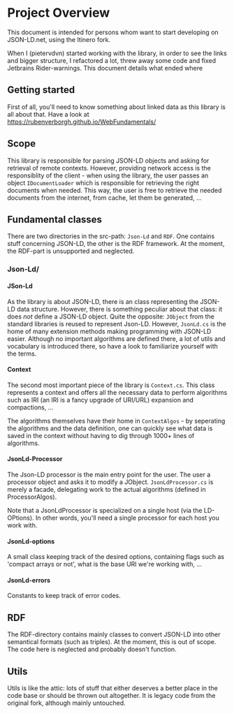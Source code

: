 Project Overview
================


This document is intended for persons whom want to start developing on JSON-LD.net, using the Itinero fork.

When I (pietervdvn) started working with the library, in order to see the links and bigger structure, I refactored a lot, threw away some code and fixed Jetbrains Rider-warnings. This document details what ended where 

Getting started
---------------

First of all, you'll need to know something about linked data as this library is all about that. Have a look at https://rubenverborgh.github.io/WebFundamentals/


Scope
-----

This library is responsible for parsing JSON-LD objects and asking for retrieval of remote contexts. However, providing network access is the responsiblity of the client - when using the library, the user passes an object `IDocumentLoader` which is responsible for retrieving the right documents when needed. This way, the user is free to retrieve the needed documents from the internet, from cache, let them be generated, ...

Fundamental classes
-------------------

There are two directories in the src-path: `Json-Ld` and `RDF`. One contains stuff concerning JSON-LD, the other is the RDF framework. At the moment, the RDF-part is unsupported and neglected.

### Json-Ld/


#### JSon-Ld

As the library is about JSON-LD, there is an class representing the JSON-LD data structure. However, there is something peculiar about that class: it does _not_ define a JSON-LD object. Quite the opposite: `JObject` from the standard libraries is reused to represent Json-LD. However, `JsonLd.cs` is the home of many extension methods making programming with JSON-LD easier. Although no important algorithms are defined there, a lot of utils and vocabulary is introduced there, so have a look to familiarize yourself with the terms.


#### Context

The second most important piece of the library is `Context.cs`. This class represents a context and offers all the necessary data to perform algorithms such as IRI (an IRI is a fancy upgrade of URI/URL) expansion and compactions, ...

The algorithms themselves have their home in `ContextAlgos` - by seperating the algorithms and the data definition, one can quickly see what data is saved in the context without having to dig through 1000+ lines of algorithms.

#### JsonLd-Processor

The Json-LD processor is the main entry point for the user. The user a processor object and asks it to modify a JObject. `JsonLdProcessor.cs` is merely a facade, delegating work to the actual algorithms (defined in ProcessorAlgos).

Note that a JsonLdProcessor is specialized on a single host (via the LD-OPtions). In other words, you'll need a single processor for each host you work with.


#### JsonLd-options

A small class keeping track of the desired options, containing flags such as 'compact arrays or not', what is the base URI we're working with, ...

#### JsonLd-errors

Constants to keep track of error codes.

RDF
---

The RDF-directory contains mainly classes to convert JSON-LD into other semantical formats (such as triples). At the moment, this is out of scope. The code here is neglected and probably doesn't function.

Utils
-----

Utils is like the attic: lots of stuff that either deserves a better place in the code base or should be thrown out altogether. It is legacy code from the original fork, although mainly untouched.



